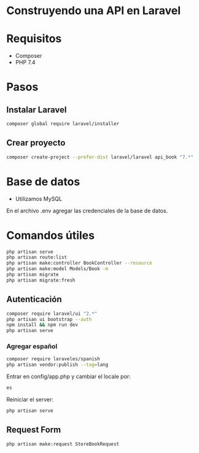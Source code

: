 # Construyendo una API en Laravel

# Requisitos
* Composer
* PHP 7.4

# Pasos
## Instalar Laravel
```bash
composer global require laravel/installer
```

## Crear proyecto
```bash
composer create-project --prefer-dist laravel/laravel api_book "7.*"
```

# Base de datos
* Utilizamos MySQL

En el archivo .env agregar las credenciales de la base de datos.

# Comandos útiles
```bash 
php artisan serve
php artisan route:list
php artisan make:controller BookController --resource
php artisan make:model Models/Book -m
php artisan migrate
php artisan migrate:fresh
```

## Autenticación
```bash
composer require laravel/ui "2.*"
php artisan ui bootstrap --auth
npm install && npm run dev
php artisan serve
```

### Agregar español
```bash
composer require laraveles/spanish
php artisan vendor:publish --tag=lang
```

Entrar en config/app.php y cambiar el locale por:
```bash
es
```

Reiniciar el server:
```bash
php artisan serve
```

## Request Form
```bash
php artisan make:request StoreBookRequest
```
